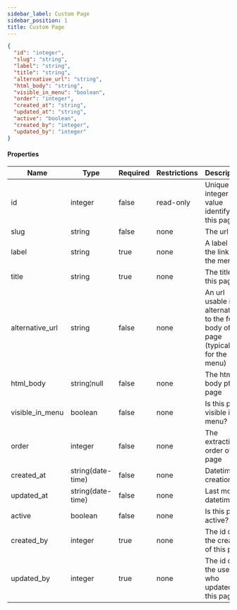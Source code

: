 ```yaml
---
sidebar_label: Custom Page
sidebar_position: 1
title: Custom Page
---
```


```json
{
  "id": "integer",
  "slug": "string",
  "label": "string",
  "title": "string",
  "alternative_url": "string",
  "html_body": "string",
  "visible_in_menu": "boolean",
  "order": "integer",
  "created_at": "string",
  "updated_at": "string",
  "active": "boolean",
  "created_by": "integer",
  "updated_by": "integer"
}

```

#### Properties

| Name            | Type              | Required | Restrictions | Description                                                                        |
|-----------------|-------------------|----------|--------------|------------------------------------------------------------------------------------|
| id              | integer           | false    | read-only    | Unique integer value identifying this page                                         |
| slug            | string            | false    | none         | The url slug                                                                       |
| label           | string            | true     | none         | A label for the link in the menu                                                   |
| title           | string            | true     | none         | The title of this page                                                             |
| alternative_url | string            | false    | none         | An url usable in alternative to the full body of the page (typically for the menu) |
| html_body       | string¦null       | false    | none         | The html body pf the page                                                          |
| visible_in_menu | boolean           | false    | none         | Is this page visible in menu?                                                      |
| order           | integer           | false    | none         | The extraction order of the page                                                   |
| created_at      | string(date-time) | false    | none         | Datetime of creation                                                               |
| updated_at      | string(date-time) | false    | none         | Last modify datetime                                                               |
| active          | boolean           | false    | none         | Is this page active?                                                               |
| created_by      | integer           | true     | none         | The id of the creator of this page                                                 |
| updated_by      | integer           | true     | none         | The id of the user who updated this page                                           |
